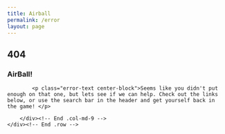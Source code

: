 ```yaml
---
title: Airball
permalink: /error
layout: page
---
```

<div class="background-photo">

  
<div class="container">
    <div class="row">
        <div class="col-md-3 col-md-push-9">
            <h2 class="error-title vertical"><span>4</span><span>0</span><span>4</span></h2>
        </div><!-- End .col-md-3 -->
        <div class="col-md-9 col-md-pull-3">
            <h3 class="error-subtitle vertical">AirBall!</h3>

            <p class="error-text center-block">Seems like you didn't put enough on that one, but lets see if we can help. Check out the links below, or use the search bar in the header and get yourself back in the game! </p>
            
        </div><!-- End .col-md-9 -->
    </div><!-- End .row -->
    
</div>